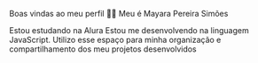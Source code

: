 Boas vindas ao meu perfil 💙💙
Meu é Mayara Pereira Simões 

Estou estudando na Alura
Estou me desenvolvendo na linguagem JavaScript.
Utilizo esse espaço para minha organização e compartilhamento dos meu projetos desenvolvidos

